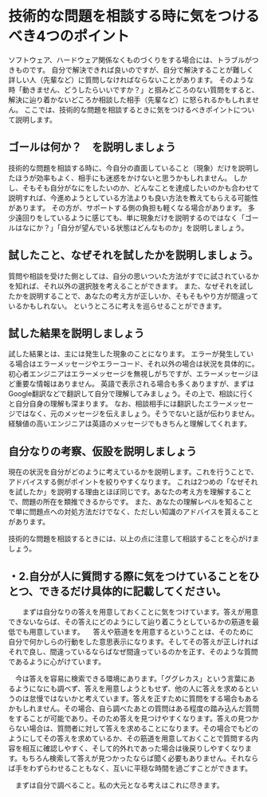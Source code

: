 # 技術的な問題を相談する時に気をつけるべき4つのポイント
ソフトウェア、ハードウェア関係なくものづくりをする場合には、トラブルがつきものです。 自分で解決できれば良いのですが、自分で解決することが難しく詳しい人（先輩など）に質問しなければならないことがあります。 そのような時「動きません、どうしたらいいですか？」と掴みどころのない質問をすると、解決に辿り着かないどころか相談した相手（先輩など）に怒られるかもしれません。 ここでは、技術的な問題を相談するときに気をつけるべきポイントについて説明します。

## ゴールは何か？　を説明しましょう
技術的な問題を相談する時に、今自分の直面していること（現象）だけを説明したほうが効率もよく、相手にも迷惑をかけないと思うかもしれません。 しかし、そもそも自分がなにをしたいのか、どんなことを達成したいのかも合わせて説明すれば、今進めようとしている方法よりも良い方法を教えてもらえる可能性があります。 その方が、サポートする側の負担も軽くなる場合があります。 多少遠回りをしているように感じても、単に現象だけを説明するのではなく「ゴールはなにか？」「自分が望んでいる状態はどんなものか」を説明しましょう。

## 試したこと、なぜそれを試したかを説明しましょう。
質問や相談を受けた側としては、自分の思いついた方法がすでに試されているかを知れば、それ以外の選択肢を考えることができます。 また、なぜそれを試したかを説明することで、あなたの考え方が正しいか、そもそもやり方が間違っているかもしれない。 というところに考えを巡らせることができます。

## 試した結果を説明しましょう
試した結果とは、主には発生した現象のことになります。 エラーが発生している場合はエラーメッセージやエラーコード、それ以外の場合は状況を具体的に。 初心者エンジニアはエラーメッセージを無視しがちですが、エラーメッセージほど重要な情報はありません。 英語で表示される場合も多くありますが、まずはGoogle翻訳などで翻訳して自分で理解してみましょう。その上で、相談に行くと自分自身の理解も深まります。 なお、相談相手には翻訳したエラーメッセージではなく、元のメッセージを伝えましょう。そうでないと話が伝わりません。経験値の高いエンジニアは英語のメッセージでもきちんと理解してくれます。

## 自分なりの考察、仮設を説明しましょう
現在の状況を自分がどのように考えているかを説明します。これを行うことで、アドバイスする側がポイントを絞りやすくなります。 これは2つめの「なぜそれを試したか」を説明する理由とほぼ同じです。あなたの考え方を理解することで、問題の所在を類推できるからです。 また、あなたの理解レベルを知ることで単に問題点への対処方法だけでなく、ただしい知識のアドバイスを貰えることがあります。

技術的な問題を相談するときには、以上の点に注意して相談することを心がけましょう。

## ・2.自分が人に質問する際に気をつけていることをひとつ、できるだけ具体的に記載してください。
　　まずは自分なりの答えを用意しておくことに気をつけています。答えが用意できないならば、その答えにどのようにして辿り着こうとしているかの筋道を最低でも用意しています。 　答えや筋道をを用意するということは、そのために自分で何かしらの行動をした意思表示になります。そしてその答えが正しければそれで良し、間違っているならばなぜ間違っているのかを正す、そのような質問であるように心がけています。

　今は答えを容易に検索できる環境にあります。「ググレカス」という言葉にあるようになにも調べず、答えを用意しようともせず、他の人に答えを求めるというのは怠慢ではないかと考えています。答えを正すために質問をする場合もあるかもしれません。その場合、自ら調べたあとの質問はある程度の踏み込んだ質問をすることが可能であり。そのため答えを見つけやすくなります。答えの見つからない場合は、質問者に対して答えを求めることになります。その場合でもどのようにしてその答えを求めているか、その筋道を用意しておくことで質問する内容を相互に確認しやすく、そして的外れであった場合は後戻りしやすくなります。もちろん検索して答えが見つかったならば聞く必要もありません。それならば手をわずらわせることもなく、互いに平穏な時間を過ごすことができます。

　まずは自分で調べること。私の大元となる考えはこれに尽きます。	